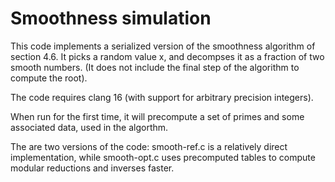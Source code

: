 # Smoothness simulation

This code implements a serialized version of the smoothness algorithm
of section 4.6.  It picks a random value x, and decompses it as a
fraction of two smooth numbers.  (It does not include the final step
of the algorithm to compute the root).

The code requires clang 16 (with support for arbitrary precision integers).

When run for the first time, it will precompute a set of primes and
some associated data, used in the algorthm.

The are two versions of the code: smooth-ref.c is a relatively direct
implementation, while smooth-opt.c uses precomputed tables to compute
modular reductions and inverses faster.
